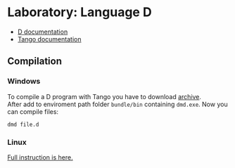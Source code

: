 # Laboratory: Language D

- [D documentation](https://dlang.org/spec/spec.html)
- [Tango documentation](http://www.dsource.org/projects/tango/wiki/Manual)

## Compilation

### Windows

To compile a D program with Tango you have to download [archive](http://downloads.dsource.org/projects/tango/0.99.9/tango-0.99.9-bin-win32-dmd.1.056.zip).  
After add to enviroment path folder `bundle/bin` containing `dmd.exe`. Now you can compile files:

    dmd file.d

### Linux

[Full instruction is here.](http://www.dsource.org/projects/tango/wiki/TopicInstallTangoDmd)
